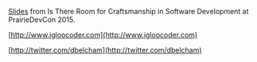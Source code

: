 [Slides](http://www.slideshare.net/igloocoder/is-there-room-for-craftsmanship-in-software-development) from Is There Room for Craftsmanship in Software Development at PrairieDevCon 2015.


[http://www.igloocoder.com](http://www.igloocoder.com)


[http://twitter.com/dbelcham](http://twitter.com/dbelcham)


